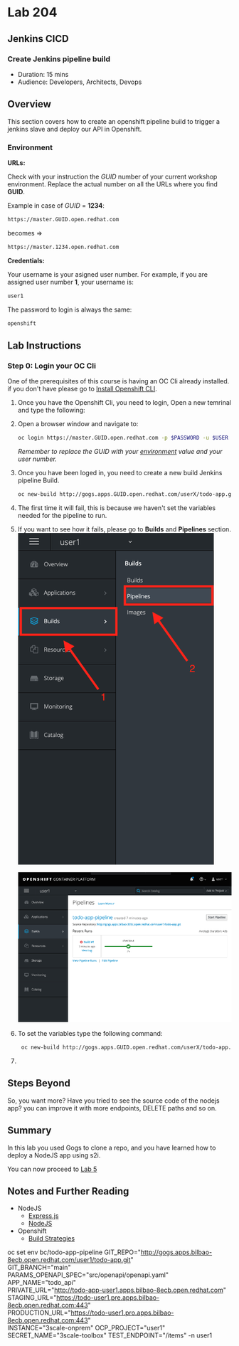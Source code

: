 # Lab 204

## Jenkins CICD

### Create Jenkins pipeline build

* Duration: 15 mins
* Audience: Developers, Architects, Devops

## Overview

This section covers how to create an openshift pipeline build to trigger a jenkins slave and deploy our API in Openshift.

### Environment

**URLs:**

Check with your instruction the *GUID* number of your current workshop environment. Replace the actual number on all the URLs where you find **GUID**. 

Example in case of *GUID* = **1234**: 

```bash
https://master.GUID.open.redhat.com
```

becomes =>

```bash
https://master.1234.open.redhat.com
```

**Credentials:**

Your username is your asigned user number. For example, if you are assigned user number **1**, your username is: 

```bash
user1
```

The password to login is always the same:

```bash
openshift
```

## Lab Instructions

### Step 0: Login your OC Cli

One of the prerequisites of this course is having an OC Cli already installed. if you don't have please go to [Install Openshift CLI](https://docs.openshift.com/container-platform/3.11/cli_reference/get_started_cli.html).

1. Once you have the Openshift Cli, you need to login, Open a new temrinal and type the following:

1. Open a browser window and navigate to:

    ```bash
    oc login https://master.GUID.open.redhat.com -p $PASSWORD -u $USER
    ```

    *Remember to replace the GUID with your [environment](#environment) value and your user number.*

2. Once you have been loged in, you need to create a new build Jenkins pipeline Build.

    ```bash
    oc new-build http://gogs.apps.GUID.open.redhat.com/userX/todo-app.git#main --name=todo-app-pipeline -n user1
    ```

3. The first time it will fail, this is because we haven't set the variables needed for the pipeline to run.
   
4. If you want to see how it fails, please go to **Builds** and **Pipelines** section.
   ![pipeline](images/pipeline.png "Pipelines")

   ![pipeline-error](images/pipeline-error.png "Pipeline Error")

5. To set the variables type the following command:
   ```bash
    oc new-build http://gogs.apps.GUID.open.redhat.com/userX/todo-app.git#main --name=todo-app-pipeline -n user1
    ```
6. 
   
## Steps Beyond

So, you want more? Have you tried to see the source code of the nodejs app? you can improve it with more endpoints, DELETE paths and so on.

## Summary

In this lab you used Gogs to clone a repo, and you have learned how to deploy a NodeJS app using s2i.

You can now proceed to [Lab 5](../lab05/#lab-5)

## Notes and Further Reading

* NodeJS
  * [Express.js](https://expressjs.com)
  * [NodeJS](https://nodejs.org)
* Openshift
  * [Build Strategies](https://docs.openshift.com/container-platform/4.7/cicd/builds/build-strategies.html)




oc set env bc/todo-app-pipeline GIT_REPO="http://gogs.apps.bilbao-8ecb.open.redhat.com/user1/todo-app.git" \
GIT_BRANCH="main" PARAMS_OPENAPI_SPEC="src/openapi/openapi.yaml" \
APP_NAME="todo_api" \
PRIVATE_URL="http://todo-app-user1.apps.bilbao-8ecb.open.redhat.com" \
STAGING_URL="https://todo-user1.pre.apps.bilbao-8ecb.open.redhat.com:443" \
PRODUCTION_URL="https://todo-user1.pro.apps.bilbao-8ecb.open.redhat.com:443" \
INSTANCE="3scale-onprem" OCP_PROJECT="user1" \
SECRET_NAME="3scale-toolbox" TEST_ENDPOINT="/items" -n user1